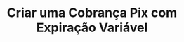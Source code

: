 ---
title: Criar uma Cobrança Pix com Expiração Variável
api:
  file: OrderV.json
  operationId: post_orderv
hidden: false
---